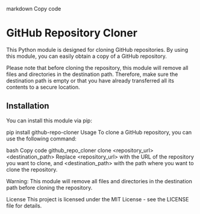 markdown
Copy code
# GitHub Repository Cloner

This Python module is designed for cloning GitHub repositories. By using this module, you can easily obtain a copy of a GitHub repository.

Please note that before cloning the repository, this module will remove all files and directories in the destination path. Therefore, make sure the destination path is empty or that you have already transferred all its contents to a secure location.

## Installation

You can install this module via pip:


pip install github-repo-cloner
Usage
To clone a GitHub repository, you can use the following command:

bash
Copy code
github_repo_cloner clone <repository_url> <destination_path>
Replace <repository_url> with the URL of the repository you want to clone, and <destination_path> with the path where you want to clone the repository.

Warning: This module will remove all files and directories in the destination path before cloning the repository.

License
This project is licensed under the MIT License - see the LICENSE file for details.
